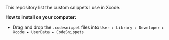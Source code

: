 This repository list the custom snippets I use in Xcode.

**How to install on your computer:**
- Drag and drop the `.codesnippet` files into `User ▸ Library ▸ Developer ▸ Xcode ▸ UserData ▸ CodeSnippets`
